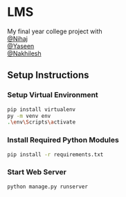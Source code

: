 # LMS
My final year college project with <br>
[@Nihaj](https://github.com/NHJ-K) <br>
[@Yaseen](https://github.com/mhdyazinkc)<br>
[@Nakhilesh](https://github.com/nakhileship)<br>
## Setup Instructions

### Setup Virtual Environment

```bash
pip install virtualenv
py -m venv env
.\env\Scripts\activate
```      

### Install Required Python Modules

```bash
pip install -r requirements.txt
```
### Start Web Server

```bash
python manage.py runserver
```
